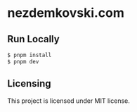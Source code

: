 # nezdemkovski.com

## Run Locally

```sh
$ pnpm install
$ pnpm dev
```

## Licensing

This project is licensed under MIT license.
